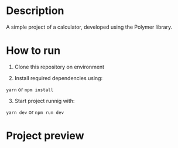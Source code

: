 # Description

A simple project of a calculator, developed using the Polymer library.

# How to run

1. Clone this repository on environment

2. Install required dependencies using:

`yarn` or `npm install`

3. Start project runnig with:

`yarn dev` or `npm run dev`

# Project preview
